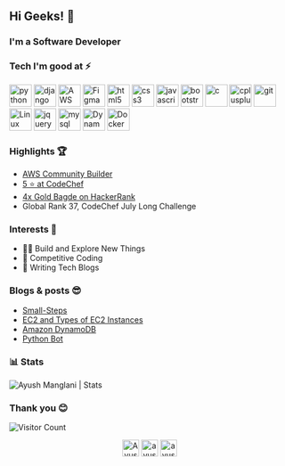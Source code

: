 ## Hi Geeks! 👋

### I'm a Software Developer

### Tech I'm good at ⚡
<p align="left">
<img src="https://devicons.github.io/devicon/devicon.git/icons/python/python-original.svg" alt="python" width="40" height="40"/> 
<img src="https://devicons.github.io/devicon/devicon.git/icons/django/django-original.svg" alt="django" width="40" height="40"/> 
<img src="https://cdn.icon-icons.com/icons2/2407/PNG/512/aws_icon_146074.png" alt="AWS" width="40" height="40"/>
<img src="https://cdn.iconscout.com/icon/free/png-256/figma-1693589-1442630.png" alt="Figma" width="40" height="40"/>
<img src="https://devicons.github.io/devicon/devicon.git/icons/html5/html5-original-wordmark.svg" alt="html5" width="40" height="40"/> 
<img src="https://devicons.github.io/devicon/devicon.git/icons/css3/css3-original-wordmark.svg" alt="css3" width="40" height="40"/> 
<img src="https://devicons.github.io/devicon/devicon.git/icons/javascript/javascript-original.svg" alt="javascript" width="40" height="40"/> 
<img src="https://devicons.github.io/devicon/devicon.git/icons/bootstrap/bootstrap-plain.svg" alt="bootstrap" width="40" height="40"/> 
<img src="https://devicons.github.io/devicon/devicon.git/icons/c/c-original.svg" alt="c" width="40" height="40"/> 
<img src="https://devicons.github.io/devicon/devicon.git/icons/cplusplus/cplusplus-original.svg" alt="cplusplus" width="40" height="40"/> 
<img src="https://www.vectorlogo.zone/logos/git-scm/git-scm-icon.svg" alt="git" width="40" height="40"/> 
<img src="https://devicons.github.io/devicon/devicon.git/icons/linux/linux-original.svg" alt="Linux" width="40" height="40"/> 
<img src="https://cdn.iconscout.com/icon/free/png-512/jquery-10-1175155.png" alt="jquery" width="40" height="40"/>
<img src="https://i.pinimg.com/originals/50/f1/58/50f1582a95bdac10f1c3fa295c8b947b.png" alt="mysql" width="40" height="40"/>
<img src="https://mpng.subpng.com/20190301/hhs/kisspng-amazon-dynamodb-amazon-web-services-database-data-aws-dynamodb-logo-svg-vector-amp-png-transparent-5c792300a53151.4650116715514426886766.jpg" alt="Dynamo DB" width="40" height="40"/>
<img src="https://cdn3.iconfinder.com/data/icons/logos-and-brands-adobe/512/97_Docker-512.png" alt="Docker" width="40" height="40"/>
</p>

### Highlights 🏆
 - [AWS Community Builder](https://www.linkedin.com/posts/ayush-manglani-58a1a6162_awscommunity-aws-cloudcomputing-activity-6724672695683817473-zQF9)
 - [5 ⭐ at CodeChef](https://www.codechef.com/users/ayush_005)
 - [4x Gold Bagde on HackerRank](https://www.hackerrank.com/ayush_manglani)
 - Global Rank 37, CodeChef July Long Challenge
 
 ### Interests 💯
 - 👨‍💻 Build and Explore New Things
 - 🍕 Competitive Coding
 - 📰 Writing Tech Blogs

### Blogs & posts 😎 
- [Small-Steps](http://small-steps.herokuapp.com/)
- [EC2 and Types of EC2 Instances](https://medium.com/@ayush.manglani/amazon-ec2-type-of-ec2-instances-802d9e9c4fc7)
- [Amazon DynamoDB](https://medium.com/@ayush.manglani/amazon-dynamodb-e5fc12193933)
- [Python Bot](https://www.linkedin.com/posts/ayush-manglani-58a1a6162_python-selenium-pythonprogramming-activity-6661942482412150784-6Hv1)
 
### 📊 Stats

<img src="https://github-readme-stats.vercel.app/api?username=ayushmanglani&show_icons=true&theme=gotham" alt="Ayush Manglani | Stats" />
 
 ### Thank you 😊

![Visitor Count](https://profile-counter.glitch.me/{Ayushmanglani}/count.svg)

<p align="center">
<a href="https://linkedin.com/in/ayush-manglani-58a1a6162" target="blank"><img align="center" src="https://cdn.jsdelivr.net/npm/simple-icons@3.0.1/icons/linkedin.svg" alt="Ayushmanglani" height="30" width="30" /></a>
<a href="https://instagram.com/ayush_manglani" target="blank"><img align="center" src="https://cdn.jsdelivr.net/npm/simple-icons@3.0.1/icons/instagram.svg" alt="ayush_manglani" height="30" width="30" /></a>
<a href="https://img.shields.io/badge/-Gmail-c14438?style=flat-square&logo=Gmail&logoColor=white&link=mailto:ayush.manglani@gmail.com" target="blank"><img align="center" src="https://freepngimg.com/thumb/gmail/62637-computer-icon-icons-scalable-vector-graphics-size.png" alt="ayush_manglani" height="30" width="30" /></a>
 
